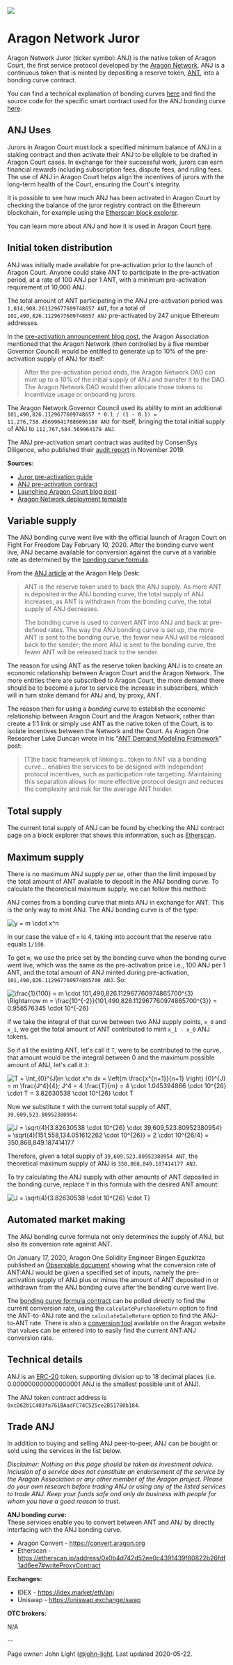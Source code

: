![](images/anj.jpg)

# Aragon Network Juror

Aragon Network Juror (ticker symbol: ANJ) is the native token of Aragon Court, the first service protocol developed by the [Aragon Network](overview.md). ANJ is a continuous token that is minted by depositing a reserve token, [ANT](https://wiki.aragon.org/network/aragon_network_token/), into a bonding curve contract.

You can find a technical explanation of bonding curves [here](https://yos.io/2018/11/10/bonding-curves) and find the source code for the specific smart contract used for the ANJ bonding curve [here](https://github.com/AragonBlack/fundraising/blob/next/apps/batched-bancor-market-maker/contracts/BatchedBancorMarketMaker.sol).

## ANJ Uses

Jurors in Aragon Court must lock a specified minimum balance of ANJ in a staking contract and then activate their ANJ to be eligible to be drafted in Aragon Court cases. In exchange for their successful work, jurors can earn financial rewards including subscription fees, dispute fees, and ruling fees. The use of ANJ in Aragon Court helps align the incentives of jurors with the long-term health of the Court, ensuring the Court's integrity.

It is possible to see how much ANJ has been activated in Aragon Court by checking the balance of the juror registry contract on the Ethereum blockchain, for example using the [Etherscan block explorer](https://etherscan.io/token/0xcD62b1C403fa761BAadFC74C525ce2B51780b184?a=0x0f7471c1df2021ff45f112878f755aabe7aa16bf#tokenAnalytics).

You can learn more about ANJ and how it is used in Aragon Court [here](https://help.aragon.org/article/41-aragon-court).

## Initial token distribution

ANJ was initially made available for pre-activation prior to the launch of Aragon Court. Anyone could stake ANT to participate in the pre-activation period, at a rate of 100 ANJ per 1 ANT, with a minimum pre-activation requirement of 10,000 ANJ.

The total amount of ANT participating in the ANJ pre-activation period was `1,014,908.261129677609748657 ANT`, for a total of `101,490,826.1129677609748657 ANJ` pre-activated by 247 unique Ethereum addresses.

In the [pre-activation announcement blog post](https://aragon.org/blog/aragon-court-pre-activation), the Aragon Association mentioned that the Aragon Network (then controlled by a five member Governor Council) would be entitled to generate up to 10% of the pre-activation supply of ANJ for itself:

> After the pre-activation period ends, the Aragon Network DAO can mint up to a 10% of the initial supply of ANJ and transfer it to the DAO. The Aragon Network DAO would then allocate those tokens to incentivize usage or onboarding jurors.

The Aragon Network Governor Council used its ability to mint an additional `101,490,826.1129677609748657 * 0.1 / (1 - 0.1) =  11,276,758.456996417886096188 ANJ` for itself, bringing the total initial supply of ANJ to `112,767,584.569964179 ANJ`.

The ANJ pre-activation smart contract was audited by ConsenSys Diligence, who published their [audit report](https://diligence.consensys.net/audits/2019/11/aragonone-aragon-network-presale/) in November 2019.

**Sources:**  
- [Juror pre-activation guide](https://blog.aragon.org/juror-pre-activation-guide/)  
- [ANJ pre-activation contract](https://etherscan.io/address/0xf89c8752d82972f94a4d1331e010ed6593e8ec49#readProxyContract)  
- [Launching Aragon Court blog post](https://blog.aragon.org/launching-aragon-court/)  
- [Aragon Network deployment template](https://github.com/aragon/aragon-network-deploy/blob/master/data/input/template.js#L23)

## Variable supply

The ANJ bonding curve went live with the official launch of Aragon Court on Fight For Freedom Day February 10, 2020. After the bonding curve went live, ANJ became available for conversion against the curve at a variable rate as determined by the [bonding curve formula](#automated-market-making).

From the [ANJ article](https://help.aragon.org/article/44-how-to-get-anj-and-become-an-aragon-court-juror) at the Aragon Help Desk:

> ANT is the reserve token used to back the ANJ supply. As more ANT is deposited in the ANJ bonding curve, the total supply of ANJ increases; as ANT is withdrawn from the bonding curve, the total supply of ANJ decreases.
> 
> The bonding curve is used to convert ANT into ANJ and back at pre-defined rates. The way the ANJ bonding curve is set up, the more ANT is sent to the bonding curve, the fewer new ANJ will be released back to the sender; the more ANJ is sent to the bonding curve, the fewer ANT will be released back to the sender.

The reason for using ANT as the reserve token backing ANJ is to create an economic relationship between Aragon Court and the Aragon Network. The more entities there are subscribed to Aragon Court, the more demand there should be to become a juror to service the increase in subscribers, which will in turn stoke demand for ANJ and, by proxy, ANT.

The reason then for using a _bonding curve_ to establish the economic relationship between Aragon Court and the Aragon Network, rather than create a 1:1 link or simply use ANT as the native token of the Court, is to isolate incentives between the Network and the Court. As Aragon One Researcher Luke Duncan wrote in his "[ANT Demand Modeling Framework](https://forum.aragon.org/t/ant-demand-modeling-framework/1389)" post:

> [T]he basic framework of linking a.. token to ANT via a bonding curve... enables the services to be designed with independent protocol incentives, such as participation rate targetting. Maintaining this separation allows for more effective protocol design and reduces the complexity and risk for the average ANT holder.

## Total supply

The current total supply of ANJ can be found by checking the ANJ contract page on a block explorer that shows this information, such as [Etherscan](https://etherscan.io/token/0xcD62b1C403fa761BAadFC74C525ce2B51780b184#tokenInfo).

## Maximum supply

There is no maximum ANJ supply *per se*, other than the limit imposed by the total amount of ANT available to deposit in the ANJ bonding curve. To calculate the theoretical maximum supply, we can follow this method:

ANJ comes from a bonding curve that mints ANJ in exchange for ANT. This is the only way to mint ANJ. The ANJ bonding curve is of the type:

![y = m \cdot x^n](images/ANJ--1.png)

In our case the value of `n` is 4, taking into account that the reserve ratio equals `1/100`.

To get `m`, we use the price set by the bonding curve when the bonding curve went live, which was the same as the pre-activation price i.e., 100 ANJ per 1 ANT, and the total amount of ANJ minted during pre-activation, `101,490,826.112967760974865700 ANJ`. So:

![$$\frac{1}{100} = m \cdot 101,490,826.112967760974865700^{3} \Rightarrow m = \frac{10^{-2}}{101,490,826.112967760974865700^{3}} = 0.956576345 \cdot 10^{-26}$$](images/ANJ--2.png)

If we take the integral of that curve between two ANJ supply points, `x_0` and `x_1`, we get the total amount of ANT contributed to mint `x_1 - x_0` ANJ tokens.

So if all the existing ANT, let's call it `T`, were to be contributed to the curve, that amount would be the integral between 0 and the maximum possible amount of ANJ, let's call it `J`:

![$$T = \int_{0}^{J}m \cdot x^n dx = \left(m \frac{x^{n+1}}{n+1} \right) {0}^{J} = m \frac{J^4}{4}$$; $$J^4 = 4 \frac{T}{m} = 4 \cdot 1.045394866 \cdot 10^{26} \cdot T = 3.82630538 \cdot 10^{26} \cdot T$$](images/ANJ--3.png)

Now we substitute `T` with the current total supply of ANT, `39,609,523.80952380954`:

![$$J = \sqrt(4){3.82630538 \cdot 10^{26} \cdot 39,609,523.80952380954} = \sqrt(4){151,558,134.051612262 \cdot 10^{26}} = 2 \cdot 10^{26/4} = 350,868,849.187414177$$](images/ANJ--4.png)

Therefore, given a total supply of `39,609,523.80952380954 ANT`, the theoretical maximum supply of ANJ is `350,868,849.187414177 ANJ`.

To try calculating the ANJ supply with other amounts of ANT deposited in the bonding curve, replace `T` in this formula with the desired ANT amount:

![$$J = \sqrt(4){3.82630538 \cdot 10^{26} \cdot T}$$](images/ANJ--5.png)

## Automated market making

The ANJ bonding curve formula not only determines the supply of ANJ, but also its conversion rate against ANT.

On January 17, 2020, Aragon One Solidity Engineer Bingen Eguzkitza published an [Observable document](https://observablehq.com/@anjbondingcurve/anj-bonding-curve) showing what the conversion rate of ANT:ANJ would be given a specified set of inputs, namely the pre-activation supply of ANJ plus or minus the amount of ANT deposited in or withdrawn from the ANJ bonding curve after the bonding curve went live.

The [bonding curve formula contract](https://etherscan.io/address/0x274aac49b63f07bf6998964ad20020b18383a09d#readContract) can be polled directly to find the current conversion rate, using the `calculatePurchaseReturn` option to find the ANT-to-ANJ rate and the `calculateSaleReturn` option to find the ANJ-to-ANT rate. There is also a [conversion tool](https://convert.aragon.org) available on the Aragon website that values can be entered into to easily find the current ANT:ANJ conversion rate.

## Technical details

ANJ is an [ERC-20](https://eips.ethereum.org/EIPS/eip-20) token, supporting division up to 18 decimal places (i.e. 0.000000000000000001 ANJ is the smallest possible unit of ANJ).

The ANJ token contract address is `0xcD62b1C403fa761BAadFC74C525ce2B51780b184`.

## Trade ANJ

In addition to buying and selling ANJ peer-to-peer, ANJ can be bought or sold using the services in the list below.

_Disclaimer: Nothing on this page should be taken as investment advice. Inclusion of a service does not constitute an endorsement of the service by the Aragon Association or any other member of the Aragon project. Please do your own research before trading ANJ or using any of the listed services to trade ANJ. Keep your funds safe and only do business with people for whom you have a good reason to trust._

**ANJ bonding curve:**  
These services enable you to convert between ANT and ANJ by directly interfacing with the ANJ bonding curve.

- Aragon Convert - https://convert.aragon.org  
- Etherscan - https://etherscan.io/address/0x0b4d742d52ee0c4391439f80822b26fdf1ad6ee7#writeProxyContract


**Exchanges:**
  
- IDEX - https://idex.market/eth/anj
- Uniswap - https://uniswap.exchange/swap  

**OTC brokers:**

N/A

--

Page owner: John Light ([@john-light](https://github.com/john-light). Last updated 2020-05-22.

